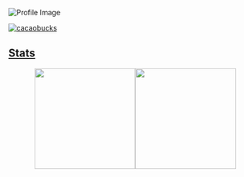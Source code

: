 ![Profile Image](https://github.com/cacaobucks/cacaobucks/blob/main/githubPFhead.png?raw=true)


<p align="left">
  <a href="https://github.com/cacaobucks/cacaobucks/">
    <img src="https://komarev.com/ghpvc/?username=cacaobucks" alt="cacaobucks" />
</p>

## Stats
<div style="display: flex; flex-direction: row; justify-content: center; align-items: center;">
  <a>
    <img height="200" src="https://github-readme-stats.vercel.app/api?username=cacaobucks&hide=contribs,prs&theme=ambient_gradient" />
  </a>
  <a>
    <img height="200" src="https://github-readme-stats.vercel.app/api/top-langs?username=cacaobucks&layout=compact&langs_count=8&card_width=320&theme=ambient_gradient" />
  </a>
</div>
